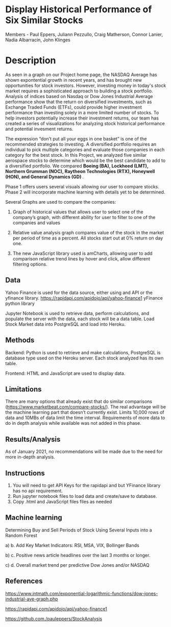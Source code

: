 ﻿# Display Historical Performance of Six Similar Stocks

Members - Paul Eppers, Juliann Pezzullo, Craig Matherson, Connor Lanier, Nadia Albarracin, John Klinges

# Description
As seen in a graph on our Project home page, the NASDAQ Average has shown expontential growth in recent years, and has brought new opportunities for stock investors.  However, investing money in today's stock market requires a sophisticated approach to building a stock portfolio. Analysis of indices based on Nasdaq or Dow Jones Industrial Average performance show that the return on diversified investments, such as Exchange Traded Funds (ETFs), could provide higher investment performance than investing solely in a more limited number of stocks. To help investors potentially increase their investment returns, our team has created a series of visualizations for analyzing stock historical performance and potential invesment returns. 

The expression “don’t put all your eggs in one basket” is one of the recommended strategies to investing. A diversified portfolio requires an individual to pick multiple categories and evaluate those companies in each category for the best stock. In this Project, we analyzed five similar aerospace stocks to determine which would be the best candidate to add to a diversified portfolio. We compared <strong> Boeing (BA), Lockheed (LMT), Northern Grumman (NOC), Raytheon Technologies (RTX), Honeywell (HON), and General Dynamics (GD) </strong>. 

Phase 1 offers users several visuals allowing our user to compare stocks. Phase 2 will incorporate machine learning with details yet to be determined. 

Several Graphs are used to compare the companies:
1. Graph of historical values that allows user to select one of the company’s graph, with different ability for user to filter to one of the companies and values

2. Relative value analysis graph compares value of the stock in the market per period of time as a percent. All stocks start out at 0% return on day one.

3. The new JavaScript library used is amCharts, allowing user to add comparison relative trend lines by hover and click, allow different filtering options.  

## Data
Yahoo Finance is used for the data source, either using and API or the yfinance library. 
	https://rapidapi.com/apidojo/api/yahoo-finance1
	yFinance python library

Jupyter Notebook is used to retrieve data, perform calculations, and populate the server with the data, each stock will be a data table. Load Stock Market data into PostgreSQL and load into Heroku. 


## Methods     
Backend: Python is used to retrieve and make calculations, PostgreSQL is database type used on the Heroku server. Each stock analyzed has its own table. 

Frontend: HTML and JavaScript are used to display data.

## Limitations
There are many options that already exist that do similar comparisons (https://www.marketbeat.com/compare-stocks/). The real advantage will be the machine learning part that doesn’t currently exist. Limits 10,000 rows of data and 10MBs of data limit the time interval. Requirements of more data to do in depth analysis while available was not added in this phase.

## Results/Analysis
As of January 2021, no recommendations will be made due to the need for more in-depth analysis. 

## Instructions
1. You will need to get API Keys for the rapidapi and but YFinance library has no api requirement.
2. Run jupyter notebook files to load data and create/save to database.
3. Copy .html and JavaScript files files as needed

## Machine learning
Determining Buy and Sell Periods of Stock Using Several Inputs into a Random Forest


a) b. Add Key Market Indicators: RSI, MSA, VIX, Bollinger Bands

b) c. Positive news article headlines over the last 3 months or longer.

c) d. Overall market trend per predictive Dow Jones and/or NASDAQ



## References
https://www.intmath.com/exponential-logarithmic-functions/dow-jones-industrial-ave-graph.php

https://rapidapi.com/apidojo/api/yahoo-finance1

https://github.com./pauleppers/StockAnalysis



